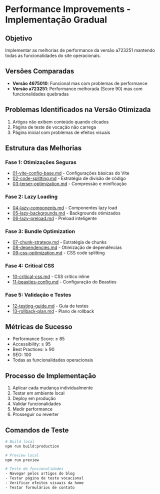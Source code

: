 # Performance Improvements - Implementação Gradual

## Objetivo
Implementar as melhorias de performance da versão a723251 mantendo todas as funcionalidades do site operacionais.

## Versões Comparadas
- **Versão 4675010**: Funcional mas com problemas de performance
- **Versão a723251**: Performance melhorada (Score 90) mas com funcionalidades quebradas

## Problemas Identificados na Versão Otimizada
1. Artigos não exibem conteúdo quando clicados
2. Página de teste de vocação não carrega
3. Página inicial com problemas de efeitos visuais

## Estrutura das Melhorias

### Fase 1: Otimizações Seguras
- [01-vite-config-base.md](./01-vite-config-base.md) - Configurações básicas do Vite
- [02-code-splitting.md](./02-code-splitting.md) - Estratégia de divisão de código
- [03-terser-optimization.md](./03-terser-optimization.md) - Compressão e minificação

### Fase 2: Lazy Loading
- [04-lazy-components.md](./04-lazy-components.md) - Componentes lazy load
- [05-lazy-backgrounds.md](./05-lazy-backgrounds.md) - Backgrounds otimizados
- [06-lazy-preload.md](./06-lazy-preload.md) - Preload inteligente

### Fase 3: Bundle Optimization
- [07-chunk-strategy.md](./07-chunk-strategy.md) - Estratégia de chunks
- [08-dependencies.md](./08-dependencies.md) - Otimização de dependências
- [09-css-optimization.md](./09-css-optimization.md) - CSS code splitting

### Fase 4: Critical CSS
- [10-critical-css.md](./10-critical-css.md) - CSS crítico inline
- [11-beasties-config.md](./11-beasties-config.md) - Configuração do Beasties

### Fase 5: Validação e Testes
- [12-testing-guide.md](./12-testing-guide.md) - Guia de testes
- [13-rollback-plan.md](./13-rollback-plan.md) - Plano de rollback

## Métricas de Sucesso
- Performance Score: ≥ 85
- Accessibility: ≥ 95
- Best Practices: ≥ 90
- SEO: 100
- Todas as funcionalidades operacionais

## Processo de Implementação
1. Aplicar cada mudança individualmente
2. Testar em ambiente local
3. Deploy em produção
4. Validar funcionalidades
5. Medir performance
6. Prosseguir ou reverter

## Comandos de Teste
```bash
# Build local
npm run build:production

# Preview local
npm run preview

# Teste de funcionalidades
- Navegar pelos artigos do blog
- Testar página de teste vocacional
- Verificar efeitos visuais da home
- Testar formulários de contato
```